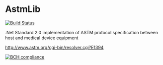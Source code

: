 # AstmLib

[![Build Status](https://dev.azure.com/almanaxxx/AstmLib/_apis/build/status/meshcheryakov83.AstmLib?branchName=master)](https://dev.azure.com/almanaxxx/AstmLib/_build/latest?definitionId=1&branchName=master)

.Net Standard 2.0 implementation of ASTM protocol specification between host and medical device equipment

http://www.astm.org/cgi-bin/resolver.cgi?E1394

[![BCH compliance](https://bettercodehub.com/edge/badge/meshcheryakov83/AstmLib?branch=master)](https://bettercodehub.com/)
